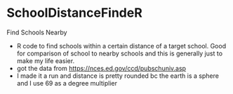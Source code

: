 # SchoolDistanceFindeR
Find Schools Nearby
* R code to find schools within a certain distance of a target school. Good for comparison of school to nearby schools and this is generally just to make my life easier.
* got the data from https://nces.ed.gov/ccd/pubschuniv.asp
* I made it a run and distance is pretty rounded bc the earth is a sphere and I use 69 as a degree multiplier
